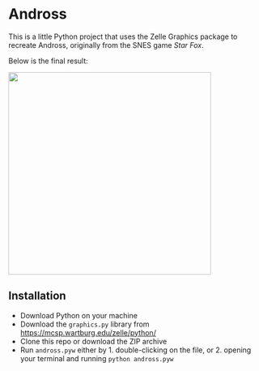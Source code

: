 # Andross
This is a little Python project that uses the Zelle Graphics package to recreate Andross, originally from the SNES game *Star Fox*.

Below is the final result:

<img src="https://user-images.githubusercontent.com/71611172/215849316-f2ba1509-0e16-47ed-b48b-675942e44821.png" width="400px" />

## Installation
- Download Python on your machine
- Download the `graphics.py` library from https://mcsp.wartburg.edu/zelle/python/
- Clone this repo or download the ZIP archive
- Run `andross.pyw` either by 1. double-clicking on the file, or 2. opening your terminal and running `python andross.pyw`

